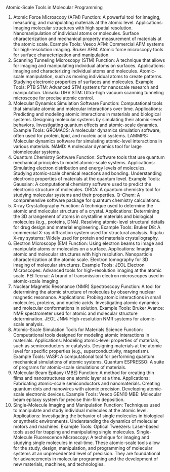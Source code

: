 Atomic-Scale Tools in Molecular Programming
1. Atomic Force Microscopy (AFM)
Function: A powerful tool for imaging, measuring, and manipulating materials at the atomic level.
Applications:
Imaging molecular structures with high spatial resolution.
Nanomanipulation of individual atoms or molecules.
Surface characterization and mechanical property measurement of materials at the atomic scale.
Example Tools:
Veeco AFM: Commercial AFM systems for high-resolution imaging.
Bruker AFM: Atomic force microscopy tools for surface characterization and manipulation.
2. Scanning Tunneling Microscopy (STM)
Function: A technique that allows for imaging and manipulating individual atoms on surfaces.
Applications:
Imaging and characterizing individual atoms and molecules.
Atomic-scale manipulation, such as moving individual atoms to create patterns.
Studying electronic properties of surfaces and molecules.
Example Tools:
PTB STM: Advanced STM systems for nanoscale research and manipulation.
Unisoku UHV STM: Ultra-high vacuum scanning tunneling microscope for precise atomic control.
3. Molecular Dynamics Simulation Software
Function: Computational tools that simulate atomic and molecular interactions over time.
Applications:
Predicting and modeling atomic interactions in materials and biological systems.
Designing molecular systems by simulating their atomic-level behaviors.
Investigating quantum effects and atomic-scale dynamics.
Example Tools:
GROMACS: A molecular dynamics simulation software, often used for protein, lipid, and nucleic acid systems.
LAMMPS: Molecular dynamics software for simulating atomic-level interactions in various materials.
NAMD: A molecular dynamics tool for large biomolecular systems.
4. Quantum Chemistry Software
Function: Software tools that use quantum mechanical principles to model atomic-scale systems.
Applications:
Simulating electron distribution and energy levels of molecules.
Studying atomic-scale chemical reactions and bonding.
Understanding electronic properties of materials at the quantum level.
Example Tools:
Gaussian: A computational chemistry software used to predict the electronic structure of molecules.
ORCA: A quantum chemistry tool for studying molecular systems and their properties.
Q-Chem: A comprehensive software package for quantum chemistry calculations.
5. X-ray Crystallography
Function: A technique used to determine the atomic and molecular structure of a crystal.
Applications:
Determining the 3D arrangement of atoms in crystalline materials and biological molecules (e.g., proteins, DNA).
Resolving atomic-level structural details for drug design and material engineering.
Example Tools:
Bruker D8: A commercial X-ray diffraction system used for structural analysis.
Rigaku X-ray systems: Widely used for protein and materials crystallography.
6. Electron Microscopy (EM)
Function: Using electron beams to image and manipulate atoms or molecules on a surface.
Applications:
Imaging atomic and molecular structures with high resolution.
Nanoparticle characterization at the atomic scale.
Electron tomography for 3D imaging of molecular structures.
Example Tools:
JEOL Electron Microscopes: Advanced tools for high-resolution imaging at the atomic scale.
FEI Tecnai: A brand of transmission electron microscopes used in atomic-scale imaging.
7. Nuclear Magnetic Resonance (NMR) Spectroscopy
Function: A tool for determining the atomic structure of molecules by observing nuclear magnetic resonance.
Applications:
Probing atomic interactions in small molecules, proteins, and nucleic acids.
Investigating atomic dynamics and molecular conformations in solution.
Example Tools:
Bruker Avance: NMR spectrometer used for atomic and molecular structure determination.
JEOL JNM: High-resolution NMR systems for atomic-scale analysis.
8. Atomic-Scale Simulation Tools for Materials Science
Function: Computational tools designed for modeling atomic interactions in materials.
Applications:
Modeling atomic-level properties of materials, such as semiconductors or catalysts.
Designing materials at the atomic level for specific properties (e.g., superconductivity, magnetism).
Example Tools:
VASP: A computational tool for performing quantum mechanical simulations of atomic systems.
Quantum ESPRESSO: A suite of programs for atomic-scale simulations of materials.
9. Molecular Beam Epitaxy (MBE)
Function: A method for creating thin films and nanostructures one atomic layer at a time.
Applications:
Fabricating atomic-scale semiconductors and nanomaterials.
Creating quantum dots and nanowires with atomic precision.
Developing atomic-scale electronic devices.
Example Tools:
Veeco GEN10 MBE: Molecular beam epitaxy system for precise thin-film deposition.
10. Single-Molecule Imaging and Manipulation
Function: Techniques used to manipulate and study individual molecules at the atomic level.
Applications:
Investigating the behavior of single molecules in biological or synthetic environments.
Understanding the dynamics of molecular motors and machines.
Example Tools:
Optical Tweezers: Laser-based tools used for trapping and manipulating single molecules.
Single-Molecule Fluorescence Microscopy: A technique for imaging and studying single molecules in real-time.
These atomic-scale tools allow for the study, design, manipulation, and programming of molecular systems at an unprecedented level of precision. They are foundational for advancements in molecular programming and the development of new materials, machines, and technologies.